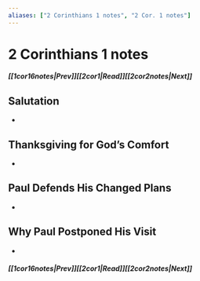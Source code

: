 ```yaml
---
aliases: ["2 Corinthians 1 notes", "2 Cor. 1 notes"]
---
```

# 2 Corinthians 1 notes
##### <span class=arrow-left></span>[[1cor16notes|Prev]]<span class=navigation-separator></span>[[2cor1|Read]]<span class=navigation-separator></span>[[2cor2notes|Next]]<span class=arrow-right></span>
## Salutation
- 
## Thanksgiving for God’s Comfort
- 
## Paul Defends His Changed Plans
- 
## Why Paul Postponed His Visit
- 
##### <span class=arrow-left></span>[[1cor16notes|Prev]]<span class=navigation-separator></span>[[2cor1|Read]]<span class=navigation-separator></span>[[2cor2notes|Next]]<span class=arrow-right></span>